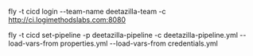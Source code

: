 fly -t cicd login --team-name deetazilla-team -c http://ci.logimethodslabs.com:8080

fly -t cicd set-pipeline -p deetazilla-pipeline -c deetazilla-pipeline.yml --load-vars-from properties.yml --load-vars-from credentials.yml